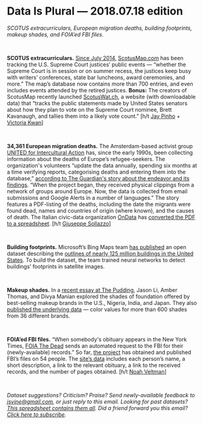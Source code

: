 Data Is Plural — 2018.07.18 edition
===================================

*SCOTUS extracurriculars, European migration deaths, building footprints, makeup shades, and FOIA’ed FBI files.*

&nbsp;

**SCOTUS extracurriculars.** [Since July 2014](http://www.scotusmap.com/posts/1), [ScotusMap.com](http://www.scotusmap.com/) has been tracking the U.S. Supreme Court justices’ public events — “whether the Supreme Court is in session or on summer recess, the justices keep busy with writers’ conferences, state bar luncheons, award ceremonies, and more.” The map’s database now contains more than 700 entries, and even includes events attended by the retired justices. **Bonus:** The creators of ScotusMap recently launched [ScotusWat.ch](http://www.scotuswat.ch/), a website (with downloadable data) that “tracks the public statements made by United States senators about how they plan to vote on the Supreme Court nominee, Brett Kavanaugh, and tallies them into a likely vote count.” [h/t [Jay Pinho](https://twitter.com/jaypinho) + [Victoria Kwan](https://twitter.com/victoriakwan_)]

&nbsp;

**34,361 European migration deaths.** The Amsterdam-based activist group [UNITED for Intercultural Action](http://www.unitedagainstracism.org/) has, since the early 1990s, been collecting information about the deaths of Europe’s refugee-seekers. The organization's volunteers “update the data annually, spending six months at a time verifying reports, categorising deaths and entering them into the database,” [according to The Guardian's story about the endeavor and its findings](https://www.theguardian.com/world/2018/jun/20/the-list-europe-migrant-bodycount). “When the project began, they received physical clippings from a network of groups around Europe. Now, the data is collected from email submissions and Google Alerts in a number of languages.” The story features a PDF-listing of the deaths, including the date the migrants were found dead, names and countries of origin (where known), and the causes of death. The Italian civic-data organization [OnData](http://ondata.it/) has [converted the PDF to a spreadsheet](https://github.com/ondata/the-list). [h/t [Giuseppe Sollazzo](https://us5.campaign-archive.com/?u=77ecabbd32e97a6caa9d7d40b&id=715ce882b7)]

&nbsp;

**Building footprints.** Microsoft’s Bing Maps team [has published](https://blogs.bing.com/maps/2018-06/microsoft-releases-125-million-building-footprints-in-the-us-as-open-data) an open dataset describing the [outlines of nearly 125 million buildings in the United States](https://github.com/Microsoft/USBuildingFootprints). To build the dataset, the team trained neural networks to detect buildings’ footprints in satellite images.

&nbsp;

**Makeup shades.** In a [recent essay at The Pudding](https://pudding.cool/2018/06/makeup-shades/), Jason Li, Amber Thomas, and Divya Manian explored the shades of foundation offered by best-selling makeup brands in the U.S., Nigeria, India, and Japan. They also [published the underlying data](https://github.com/the-pudding/data/tree/master/makeup-shades) — color values for more than 600 shades from 36 different brands.

&nbsp;

**FOIA’ed FBI files.** “When somebody's obituary appears in the New York Times, [FOIA The Dead](https://foiathedead.org/about/) sends an automated request to the FBI for their (newly-available) records.” So far, [the project](https://foiathedead.org/) has obtained and published FBI’s files on 54 people. The [site’s data](https://foiathedead.org/entries.json) includes each person’s name, a short description, a link to the relevant obituary, a link to the received records, and the number of pages obtained. [h/t [Noah Veltman](https://noahveltman.com/)]

&nbsp;

*Dataset suggestions? Criticism? Praise? Send newly-available feedback to <jsvine@gmail.com>, or just reply to this email. Looking for past datasets? [This spreadsheet contains them all](https://docs.google.com/spreadsheets/d/1wZhPLMCHKJvwOkP4juclhjFgqIY8fQFMemwKL2c64vk). Did a friend forward you this email? [Click here to subscribe](https://tinyletter.com/data-is-plural).*